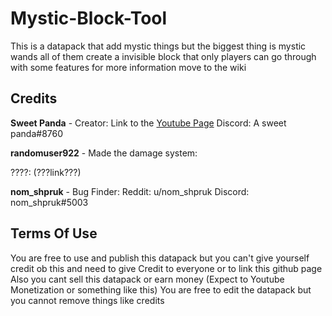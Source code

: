 # Mystic-Block-Tool
This is a datapack that add mystic things but the biggest thing is mystic wands all of them create a invisible block that only players can go through with some features
for more information move to the wiki





## Credits
**Sweet Panda** - Creator:
Link to the [Youtube Page](https://www.youtube.com/channel/UCwGmKyLd7WoCUoDMjFgiePg)
Discord: A sweet panda#8760


**randomuser922** - Made the damage system:

????: (???link???)


**nom_shpruk** - Bug Finder:
Reddit: u/nom_shpruk
Discord: nom_shpruk#5003



## Terms Of Use
You are free to use and publish this datapack but you can't give yourself credit ob this and need to give Credit to everyone or to link this github page
Also you cant sell this datapack or earn money (Expect to Youtube Monetization or something like this)
You are free to edit the datapack but you cannot remove things like credits
